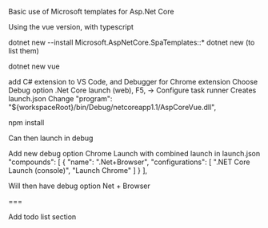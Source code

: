 Basic use of Microsoft templates for Asp.Net Core

Using the vue version, with typescript

dotnet new --install Microsoft.AspNetCore.SpaTemplates::*
dotnet new   (to list them)

dotnet new vue

add C# extension to VS Code, and Debugger for Chrome extension
Choose Debug option .Net Core launch (web), F5,  -> Configure task runner
Creates launch.json
Change "program": "${workspaceRoot}/bin/Debug/netcoreapp1.1/AspCoreVue.dll",

npm install

Can then launch in debug

Add new debug option  Chrome Launch
with combined launch in launch.json
"compounds": [
    {
        "name": ".Net+Browser",
        "configurations": [ ".NET Core Launch (console)", "Launch Chrome" ]
    }
],

Will then have debug option Net + Browser

===

Add todo list section


